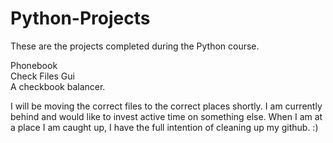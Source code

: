 # Python-Projects

These are the projects completed during the Python course.

Phonebook
<br>
Check Files Gui
<br>
A checkbook balancer. 

I will be moving the correct files to the correct places shortly. I am currently behind and would like to invest active time on something else.
When I am at a place I am caught up, I have the full intention of cleaning up my github. :)
